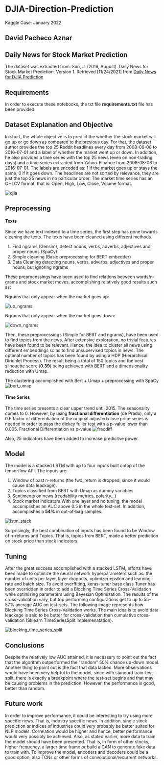 # DJIA-Direction-Prediction

Kaggle Case: January 2022

## David Pacheco Aznar

## Daily News for Stock Market Prediction
The dataset was extracted from:
Sun, J. (2016, August). Daily News for Stock Market Prediction, Version 1. Retrieved [11/24/2021] from [Daily News for DJIA Prediction](https://www.kaggle.com/aaron7sun/stocknews)

## Requirements
In order to execute these notebooks, the txt file **requirements.txt** file has been provided.

## Dataset Explanation and Objective
In short, the whole objective is to predict the whether the stock market will go up or go down as compared to the previous day. For that, the dataset author provides the top 25 Reddit headlines every day from 2008-06-08 to 2016-07-01 and a label of whether the market went up or down. In addition, he also provides a time series with the top 25 news (even on non-trading days) and a time series extracted from Yahoo-Finance from 2008-08-08 to 2016-07-01.
The labels are encoded as: 1 if the market goes up or stays the same, 0 if it goes down. The headlines are not sorted by relevance, they are just the top 25 news in no particular order.
The market time series has an OHLCV format, that is: Open, High, Low, Close, Volume format.

![djia](https://user-images.githubusercontent.com/70665433/148307523-5ca9c275-4ca1-4226-ac1f-fe06642d9ffa.png)

## Preprocessing
#### Texts
Since we have text indexed to a time series, the first step has gone towards cleaning the texts. The texts have been cleaned using different methods. 
  1. Find ngrams (Gensim), detect nouns, verbs, adverbs, adjectives and proper nouns (SpaCy)
  2. Simple cleaning (Basic preprocessing for BERT embedder)
  3. Data Cleaning detecting nouns, verbs, adverbs, adjectives and proper nouns, but ignoring ngrams

These preprocessings have been used to find relations between words/n-grams and stock market moves, accomplishing relatively good results such as:

Ngrams that only appear when the market goes up:

![up_ngrams](https://user-images.githubusercontent.com/70665433/148307557-b147c520-d95b-49b8-8306-7ad7461cd59b.png)

Ngrams that only appear when the market goes down:

![down_ngrams](https://user-images.githubusercontent.com/70665433/148307568-a89bd96f-e116-4c18-a5e4-52a1a323f6ea.png)

Then, these preprocessings (Simple for BERT and ngrams), have been used to find topics from the news. After extensive exploration, no trivial features have been found to be relevant. Hence, the idea to cluster all news using different embeddings so as to find unsupervised topics in news. The optimal number of topics has been found by using a HDP (Hierarchical Dirichlet Process).
The result being a total of 150 topics and the best silhouette score (**0.39**) being achieved with BERT and a dimensionality reduction with Umap.

The clustering accomplished with Bert + Umap + preprocessing with SpaCy
![bert_umap](https://user-images.githubusercontent.com/70665433/148307631-5d203242-c9c7-4508-be68-cda76e24a237.png)

#### Time Series
The time series presents a clear upper trend until 2015. The seasonality comes to 0. However, by using **fractional differentiation** (de Prado), only a 0.6 factor of differentiation of the original adjusted close price series is needed in order to pass the dickey fuller test with a p-value lower than 0.005.
Fractional Differentiation vs p-value
![fracdiff](https://user-images.githubusercontent.com/70665433/148307582-533df726-4643-476c-a055-3fbc15725c9d.png)

Also, 25 indicators have been added to increase predicitve power.

## Model
The model is a stacked LSTM with up to four inputs built ontop of the tensorflow API.
The inputs are:
  1. Window of past n-returns (the fwd_return is dropped, since it would cause data leackage).
  2. Topics classified from BERT with Umap as dummy variables
  3. Sentiments on news (readability metrics, polarity...)
  4. Stock market indicators
With one layer and no tuning, the model accomplishes an AUC above 0.5 in the whole test-set. In addition, accomplishes a **54%** in out-of-bag samples.

![lstm_stack](https://user-images.githubusercontent.com/70665433/148307779-0d98d5ff-259b-400a-bf66-c73604dd5614.png)

Surprisingly, the best combination of inputs has been found to be Window of n-returns and Topics. That is, topics from BERT, made a better prediciton on stock price than stock indicators.

## Tuning
After the great success accomplished with a stacked LSTM, efforts have been made to optimize the neural network hyperparameters such as: the number of units per layer, layer dropouts, optimizer epsilon and learning rate and batch size. To avoid overffiting, keras-tuner base class Tuner has been overridden in order to add a Blocking Time Series Cross-Validation while optimizing parameters using Bayesian Optimization.
The results of the cross-validation vary, but top performing configurations get to up to 55-57% average AUC on test-sets. 
The following image represents how Blocking Time Series Cross-Validation works. The main idea is to avoid data leackage is said to be better for cross-validation than cumulative cross-validation (Sklearn TimeSeriesSplit implemenatation).

![blocking_time_series_split](https://user-images.githubusercontent.com/70665433/148366364-7f71773b-f613-498d-864c-7004d86c32e5.png)

## Conclusions
Despite the relatively low AUC attained, it is necessary to point out the fact that the algorithm outperformed the "random" 50% chance up-down model. Another thing to point out is the fact that data lacked. More observations would have been very helpful to the model, since with standard train-test-split, there is exactly a breakpoint where the test-set begins and that may be causing problems in the prediction. However, the performance is good, better than random.

## Future work
In order to improve performance, it could be interesting to try using more specific news. That is, industry specific news. In addition, single stock prediction or indices of industries could very probably be better suited for NLP models. Correlation would be higher and hence, better performance would very possibly be achieved. Also, as stated earlier, more data to train the model should have been presented. That is, in form of other stocks, higher frequency, a larger time frame or build a GAN to generate fake data to train with.
To improve the model, encoders and decoders could be a good option, also TCNs or other forms of convolutional/recurrent networks.
